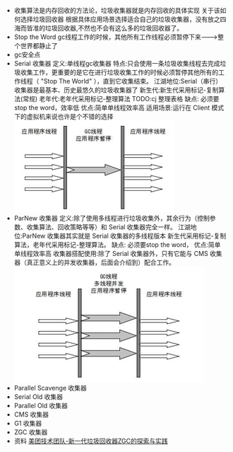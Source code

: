 - 收集算法是内存回收的方法论，垃圾收集器就是内存回收的具体实现
  关于该如何选择垃圾回收器
  根据具体应用场景选择适合自己的垃圾收集器，没有放之四海而皆准的垃圾回收器,不然也不会有这么多的垃圾回收器了。
- Stop the Word
  gc线程工作的时候，其他所有工作线程必须暂停下来--->整个世界都静止了
- gc安全点
- Serial 收集器
  定义:单线程gc收集器
  特点:只会使用一条垃圾收集线程去完成垃圾收集工作，更重要的是它在进行垃圾收集工作的时候必须暂停其他所有的工作线程（ "Stop The World" ），直到它收集结束。
  江湖地位:Serial（串行）收集器是最基本、历史最悠久的垃圾收集器了
  新生代:新生代采用标记-复制算法(常规)
  老年代:老年代采用标记-整理算法
  TODO:cj 整理表格
  缺点:
  必须要stop the word，效率低
  优点:简单单线程效率高
  适用场景:运行在 Client 模式下的虚拟机来说也许是个不错的选择
  ![Serial收集器.png](../assets/image_1654998721752_0.png)
- ParNew 收集器
  定义:除了使用多线程进行垃圾收集外，其余行为（控制参数、收集算法、回收策略等等）和 Serial 收集器完全一样。
  江湖地位:ParNew 收集器其实就是 Serial 收集器的多线程版本
  新生代采用标记-复制算法，老年代采用标记-整理算法。
  缺点:
  必须要stop the word，
  优点:简单单线程效率高
  收集器搭配使用:除了 Serial 收集器外，只有它能与 CMS 收集器（真正意义上的并发收集器，后面会介绍到）配合工作。
  ![ParNew 收集器.png](../assets/image_1654999079601_0.png)
- Parallel Scavenge 收集器
- Serial Old 收集器
- Parallel Old 收集器
- CMS 收集器
- G1 收集器
- ZGC 收集器
- 资料
  [美团技术团队-新一代垃圾回收器ZGC的探索与实践](https://tech.meituan.com/2020/08/06/new-zgc-practice-in-meituan.html)